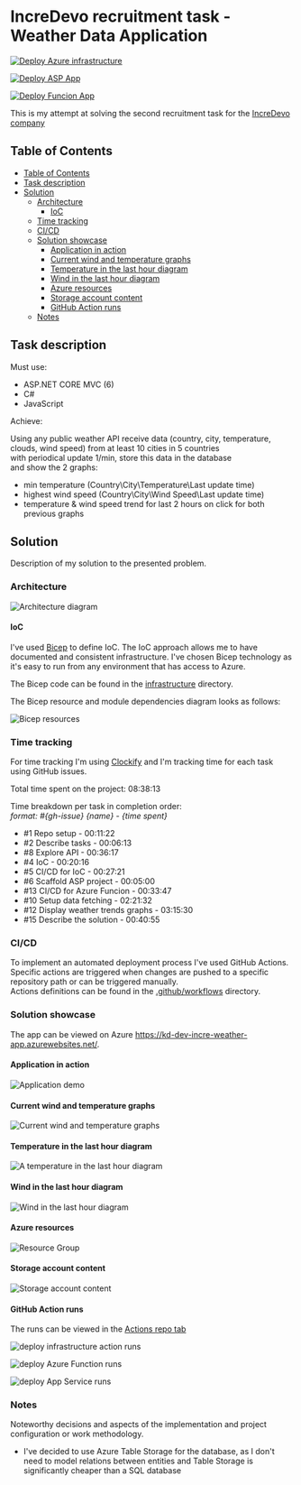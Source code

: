 # IncreDevo recruitment task - Weather Data Application

[![Deploy Azure infrastructure](https://github.com/christopher-dabrowski/incredevo-recruitment-weather-graphs/actions/workflows/deployInfrastructure.yml/badge.svg)](https://github.com/christopher-dabrowski/incredevo-recruitment-weather-graphs/actions/workflows/deployInfrastructure.yml)

[![Deploy ASP App](https://github.com/christopher-dabrowski/incredevo-recruitment-weather-graphs/actions/workflows/deployAppService.yml/badge.svg)](https://github.com/christopher-dabrowski/incredevo-recruitment-weather-graphs/actions/workflows/deployAppService.yml)

[![Deploy Funcion App](https://github.com/christopher-dabrowski/incredevo-recruitment-weather-graphs/actions/workflows/deployAzureFuncion.yml/badge.svg)](https://github.com/christopher-dabrowski/incredevo-recruitment-weather-graphs/actions/workflows/deployAzureFuncion.yml)

This is my attempt at solving the second recruitment task for the [IncreDevo company](https://incredevo.com/)

## Table of Contents

- [Table of Contents](#table-of-contents)
- [Task description](#task-description)
- [Solution](#solution)
  - [Architecture](#architecture)
    - [IoC](#ioc)
  - [Time tracking](#time-tracking)
  - [CI/CD](#cicd)
  - [Solution showcase](#solution-showcase)
    - [Application in action](#application-in-action)
    - [Current wind and temperature graphs](#current-wind-and-temperature-graphs)
    - [Temperature in the last hour diagram](#temperature-in-the-last-hour-diagram)
    - [Wind in the last hour diagram](#wind-in-the-last-hour-diagram)
    - [Azure resources](#azure-resources)
    - [Storage account content](#storage-account-content)
    - [GitHub Action runs](#github-action-runs)
  - [Notes](#notes)

## Task description

Must use:

- ASP.NET CORE MVC (6)
- C#
- JavaScript

Achieve:

Using any public weather API receive data (country, city, temperature, clouds, wind speed) from at least 10 cities in 5 countries  
with periodical update 1/min,
store this data in the database  
and show the 2 graphs:  

- min temperature (Country\City\Temperature\Last update time)
- highest wind speed (Country\City\Wind Speed\Last update time)
- temperature & wind speed trend for last 2 hours on click for both previous graphs

## Solution

Description of my solution to the presented problem.

### Architecture

![Architecture diagram](docs/Architecture.drawio.png)

#### IoC

I've used [Bicep](https://learn.microsoft.com/en-us/azure/azure-resource-manager/bicep/overview) to define IoC. The IoC approach allows me to have documented and consistent infrastructure.
I've chosen Bicep technology as it's easy to run from any environment that has access to Azure.

The Bicep code can be found in the [infrastructure](infrastructure) directory.

The Bicep resource and module dependencies diagram looks as follows:

![Bicep resources](./docs/bicep_modules.png)

### Time tracking

For time tracking I'm using [Clockify](https://clockify.me/) and I'm tracking time for each task using GitHub issues.  

Total time spent on the project: 08:38:13

Time breakdown per task in completion order:  
_format: \#{gh-issue} {name} - {time spent}_

- #1 Repo setup - 00:11:22
- #2 Describe tasks - 00:06:13
- #8 Explore API - 00:36:17
- #4 IoC - 00:20:16
- #5 CI/CD for IoC - 00:27:21
- #6 Scaffold ASP project - 00:05:00
- #13 CI/CD for Azure Funcion - 00:33:47
- #10 Setup data fetching - 02:21:32
- #12 Display weather trends graphs - 03:15:30
- #15 Describe the solution - 00:40:55

### CI/CD

To implement an automated deployment process I've used GitHub Actions.  
Specific actions are triggered when changes are pushed to a specific repository path or can be triggered manually.  
Actions definitions can be found in the [.github/workflows](.github/workflows) directory.

### Solution showcase

The app can be viewed on Azure <https://kd-dev-incre-weather-app.azurewebsites.net/>.

#### Application in action

![Application demo](docs/application_demo.gif)

#### Current wind and temperature graphs

![Current wind and temperature graphs](docs/wind_and_temp.png)

#### Temperature in the last hour diagram

![A temperature in the last hour diagram](docs/temperature_diagram.png)

#### Wind in the last hour diagram

![Wind in the last hour diagram](docs/wind_diagram.png)

#### Azure resources

![Resource Group](docs/rg.png)

#### Storage account content

![Storage account content](docs/storage_account_contnet.png)

#### GitHub Action runs

The runs can be viewed in the [Actions repo tab](https://github.com/christopher-dabrowski/incredevo-recruitment-weather-graphs/actions)

![deploy infrastructure action runs](docs/deploy_infrastructure_action_runs.png)

![deploy Azure Function runs](docs/deploy_af_runs.png)

![deploy App Service runs](docs/deploy_app_servcie_runs.png)

### Notes

Noteworthy decisions and aspects of the implementation and project configuration or work methodology.

- I've decided to use Azure Table Storage for the database, as I don't need to model relations between entities and Table Storage is significantly cheaper than a SQL database

